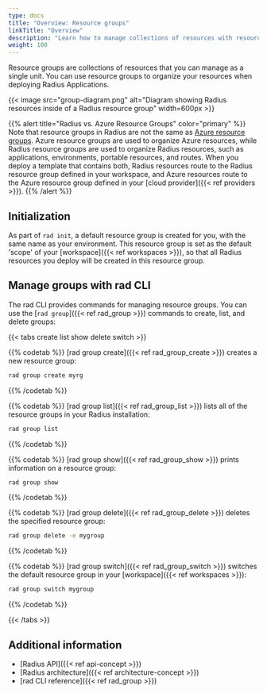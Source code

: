 ```yaml
---
type: docs
title: "Overview: Resource groups"
linkTitle: "Overview"
description: "Learn how to manage collections of resources with resource groups"
weight: 100
---
```


Resource groups are collections of resources that you can manage as a single unit. You can use resource groups to organize your resources when deploying Radius Applications.

{{< image src="group-diagram.png" alt="Diagram showing Radius resources inside of a Radius resource group" width=600px >}}

{{% alert title="Radius vs. Azure Resource Groups" color="primary" %}}
Note that resource groups in Radius are not the same as [Azure resource groups](https://learn.microsoft.com/azure/azure-resource-manager/management/manage-resource-groups-portal). Azure resource groups are used to organize Azure resources, while Radius resource groups are used to organize Radius resources, such as applications, environments, portable resources, and routes. When you deploy a template that contains both, Radius resources route to the Radius resource group defined in your workspace, and Azure resources route to the Azure resource group defined in your [cloud provider]({{< ref providers >}}).
{{% /alert %}}

## Initialization

As part of `rad init`, a default resource group is created for you, with the same name as your environment. This resource group is set as the default 'scope' of your [workspace]({{< ref workspaces >}}), so that all Radius resources you deploy will be created in this resource group.

## Manage groups with rad CLI

The rad CLI provides commands for managing resource groups. You can use the [`rad group`]({{< ref rad_group >}}) commands to create, list, and delete groups:

{{< tabs create list show delete switch >}}

{{% codetab %}}
[rad group create]({{< ref rad_group_create >}}) creates a new resource group:

```bash
rad group create myrg
```
{{% /codetab %}}

{{% codetab %}}
[rad group list]({{< ref rad_group_list >}}) lists all of the resource groups in your Radius installation:

```bash
rad group list
```
{{% /codetab %}}

{{% codetab %}}
[rad group show]({{< ref rad_group_show >}}) prints information on a resource group:

```bash
rad group show
```
{{% /codetab %}}

{{% codetab %}}
[rad group delete]({{< ref rad_group_delete >}}) deletes the specified resource group:

```bash
rad group delete -e mygroup
```
{{% /codetab %}}

{{% codetab %}}
[rad group switch]({{< ref rad_group_switch >}}) switches the default resource group in your [workspace]({{< ref workspaces >}}):

```bash
rad group switch mygroup
```
{{% /codetab %}}

{{< /tabs >}}

## Additional information

- [Radius API]({{< ref api-concept >}})
- [Radius architecture]({{< ref architecture-concept >}})
- [rad CLI reference]({{< ref rad_group >}})